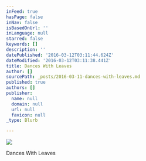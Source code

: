 ```yaml
---
inFeed: true
hasPage: false
inNav: false
isBasedOnUrl: ''
inLanguage: null
starred: false
keywords: []
description: ''
datePublished: '2016-03-12T03:11:44.624Z'
dateModified: '2016-03-12T03:11:38.441Z'
title: Dances With Leaves
author: []
sourcePath: _posts/2016-03-11-dances-with-leaves.md
published: true
authors: []
publisher:
  name: null
  domain: null
  url: null
  favicon: null
_type: Blurb

---
```

![](https://the-grid-user-content.s3-us-west-2.amazonaws.com/f990e1cd-1df6-486c-bcd1-926cab81e2f7.jpg)

Dances With Leaves